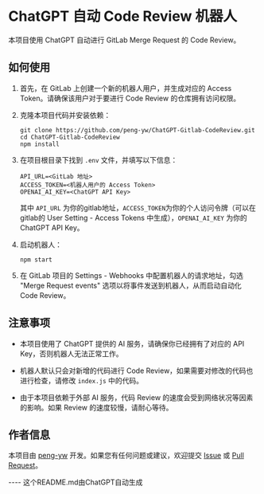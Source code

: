# ChatGPT 自动 Code Review 机器人

本项目使用 ChatGPT 自动进行 GitLab Merge Request 的 Code Review。

## 如何使用

1. 首先，在 GitLab 上创建一个新的机器人用户，并生成对应的 Access Token。请确保该用户对于要进行 Code Review 的仓库拥有访问权限。

2. 克隆本项目代码并安装依赖：

   ```
   git clone https://github.com/peng-yw/ChatGPT-Gitlab-CodeReview.git
   cd ChatGPT-Gitlab-CodeReview
   npm install
   ```

3. 在项目根目录下找到 `.env` 文件，并填写以下信息：

   ```
   API_URL=<GitLab 地址>
   ACCESS_TOKEN=<机器人用户的 Access Token>
   OPENAI_AI_KEY=<ChatGPT API Key>
   ```

   其中 `API_URL` 为你的gitlab地址，`ACCESS_TOKEN`为你的个人访问令牌（可以在 gitlab的 User Setting - Access Tokens 中生成），`OPENAI_AI_KEY` 为你的 ChatGPT API Key。

4. 启动机器人：

   ```
   npm start
   ```

5. 在 GitLab 项目的 Settings - Webhooks 中配置机器人的请求地址，勾选 "Merge Request events" 选项以将事件发送到机器人，从而启动自动化 Code Review。


## 注意事项

- 本项目使用了 ChatGPT 提供的 AI 服务，请确保你已经拥有了对应的 API Key，否则机器人无法正常工作。

- 机器人默认只会对新增的代码进行 Code Review，如果需要对修改的代码也进行检查，请修改 `index.js` 中的代码。

- 由于本项目依赖于外部 AI 服务，代码 Review 的速度会受到网络状况等因素的影响。如果 Review 的速度较慢，请耐心等待。

## 作者信息

本项目由 [peng-yw](https://github.com/peng-yw) 开发。如果您有任何问题或建议，欢迎提交 [Issue](https://github.com/peng-yw/ChatGPT-Gitlab-CodeReview/issues) 或 [Pull Request](https://github.com/peng-yw/ChatGPT-Gitlab-CodeReview/pulls)。

---- 这个README.md由ChatGPT自动生成